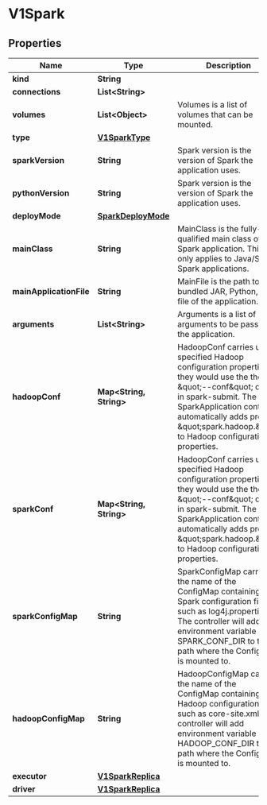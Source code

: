 

# V1Spark

## Properties

Name | Type | Description | Notes
------------ | ------------- | ------------- | -------------
**kind** | **String** |  |  [optional]
**connections** | **List&lt;String&gt;** |  |  [optional]
**volumes** | **List&lt;Object&gt;** | Volumes is a list of volumes that can be mounted. |  [optional]
**type** | [**V1SparkType**](V1SparkType.md) |  |  [optional]
**sparkVersion** | **String** | Spark version is the version of Spark the application uses. |  [optional]
**pythonVersion** | **String** | Spark version is the version of Spark the application uses. |  [optional]
**deployMode** | [**SparkDeployMode**](SparkDeployMode.md) |  |  [optional]
**mainClass** | **String** | MainClass is the fully-qualified main class of the Spark application. This only applies to Java/Scala Spark applications. |  [optional]
**mainApplicationFile** | **String** | MainFile is the path to a bundled JAR, Python, or R file of the application. |  [optional]
**arguments** | **List&lt;String&gt;** | Arguments is a list of arguments to be passed to the application. |  [optional]
**hadoopConf** | **Map&lt;String, String&gt;** | HadoopConf carries user-specified Hadoop configuration properties as they would use the  the \&quot;--conf\&quot; option in spark-submit.  The SparkApplication controller automatically adds prefix \&quot;spark.hadoop.\&quot; to Hadoop configuration properties. |  [optional]
**sparkConf** | **Map&lt;String, String&gt;** | HadoopConf carries user-specified Hadoop configuration properties as they would use the  the \&quot;--conf\&quot; option in spark-submit.  The SparkApplication controller automatically adds prefix \&quot;spark.hadoop.\&quot; to Hadoop configuration properties. |  [optional]
**sparkConfigMap** | **String** | SparkConfigMap carries the name of the ConfigMap containing Spark configuration files such as log4j.properties. The controller will add environment variable SPARK_CONF_DIR to the path where the ConfigMap is mounted to. |  [optional]
**hadoopConfigMap** | **String** | HadoopConfigMap carries the name of the ConfigMap containing Hadoop configuration files such as core-site.xml. The controller will add environment variable HADOOP_CONF_DIR to the path where the ConfigMap is mounted to. |  [optional]
**executor** | [**V1SparkReplica**](V1SparkReplica.md) |  |  [optional]
**driver** | [**V1SparkReplica**](V1SparkReplica.md) |  |  [optional]



